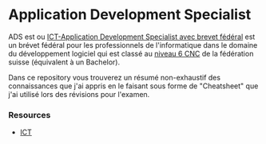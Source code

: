 # Application Development Specialist

ADS est ou [ICT-Application Development Specialist avec brevet fédéral](https://www.becc.admin.ch/becc/public/bvz/beruf/show/46545) est un brévet fédéral pour les professionnels de l'informatique dans le domaine du développement logiciel qui est classé au [niveau 6 CNC](https://www.sbfi.admin.ch/sbfi/fr/home/formation/mobilite/cnc-formation-professionnelle.html) de la fédération suisse (équivalent à un Bachelor).

Dans ce repository vous trouverez un résumé non-exhaustif des connaissances que j'ai appris en le faisant sous forme de "Cheatsheet" que j'ai utilisé lors des révisions pour l'examen.

### Resources

- [ICT](https://www.ict-berufsbildung.ch/formation-continue/brevet-federal/ict-application-development-specialist)